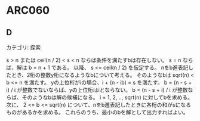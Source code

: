 # ARC060

## D
カテゴリ: 探索

s > n または ceil(n / 2) < s < n ならば条件を満たすbは存在しない。
s = n ならば、解は b = n + 1 である。
以降、 s <= ceil(n / 2) を仮定する。
nをb進表記したとき、2桁の整数y桁になるようなbについて考える。
そのようなbは sqrt(n) < b <= n を満たす。
yの上位桁がiの場合、i + (n - ib) = s を満たす。
b = (n - s + i) / i が整数でないならば、yの上位桁はiとならない。
b = (n - s + i) / i が整数ならば、そのようなbは解の候補になる。
i = 1, 2, .., sqrt(n) に対してbを求める。
次に、 2 <= b <= sqrt(n) について、nをb進表記したときに各桁の和がsになるものがあるかを求める。
これらのうち、最小のbを解として出力すればよい。
